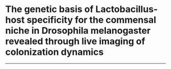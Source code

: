 # **The genetic basis of Lactobacillus-host specificity for the commensal niche in Drosophila melanogaster revealed through live imaging of colonization dynamics**

---------------






